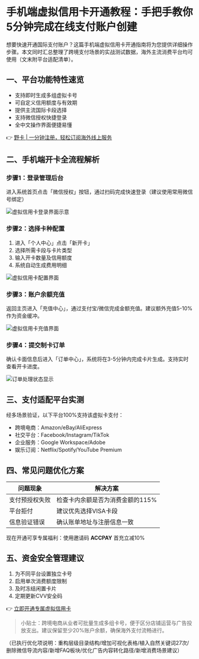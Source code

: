 # 手机端虚拟信用卡开通教程：手把手教你5分钟完成在线支付账户创建

想要快速开通国际支付账户？这篇手机端虚拟信用卡开通指南将为您提供详细操作步骤。本文同时汇总整理了跨境支付场景的实战测试数据，海外主流消费平台均可使用（文末附平台适配清单）。

## 一、平台功能特性速览
- 支持即时生成多组虚拟卡号
- 可自定义信用额度与有效期
- 提供主流国际卡段选择
- 支持微信授权快捷登录
- 全中文操作界面便捷易懂

👉 [野卡 | 一分钟注册，轻松订阅海外线上服务](https://bbtdd.com/yeka)

## 二、手机端开卡全流程解析

### 步骤1：登录管理后台
进入系统首页点击「微信授权」按钮，通过扫码完成快速登录（建议使用常用微信号绑定）

![虚拟信用卡登录界面示意](https://bbtdd.com/wp-content/uploads/img/748357582083.webp)

### 步骤2：选择卡种配置
1. 进入「个人中心」点击「新开卡」
2. 选择所需卡段与卡片类型
3. 输入开卡数量及信用额度
4. 系统自动生成费用明细

![虚拟信用卡配置界面](https://bbtdd.com/wp-content/uploads/img/509754373064190.webp)

### 步骤3：账户余额充值
返回主页进入「充值中心」，通过支付宝/微信完成金额充值。建议额外充值5-10%作为资金缓冲。

![虚拟信用卡充值界面](https://bbtdd.com/wp-content/uploads/img/58935568680.webp)

### 步骤4：提交制卡订单
确认卡面信息后进入「订单中心」，系统将在3-5分钟内完成卡片生成。支持实时查看开卡进度。

![订单处理状态显示](https://bbtdd.com/wp-content/uploads/img/919613682081.webp)

## 三、支付适配平台实测
经多场景验证，以下平台100%支持该虚拟卡支付：
- 跨境电商：Amazon/eBay/AliExpress
- 社交平台：Facebook/Instagram/TikTok
- 企业服务：Google Workspace/Adobe
- 娱乐订阅：Netflix/Spotify/YouTube Premium

## 四、常见问题优化方案
| 问题现象 | 解决方案 |
|---------|----------|
| 支付预授权失败 | 检查卡内余额是否为消费金额的115% |
| 平台拒付 | 建议优先选择VISA卡段 |
| 信息验证错误 | 确认账单地址与注册信息一致 |

现在开通可享专属福利：使用邀请码 **ACCPAY** 首充立减10%

## 五、资金安全管理建议
1. 为不同平台设置独立卡号
2. 启用单次消费额度限制
3. 及时冻结闲置卡片
4. 定期更新CVV安全码

👉 [立即开通专属虚拟信用卡](https://bbtdd.com/yeka)

> 小贴士：跨境电商从业者可批量生成多组卡号，便于区分店铺运营与广告投放支出。建议保留至少20%账户余额，确保海外支付流畅进行。
 

（已执行优化项说明：重构层级目录结构/增加可视化表格/植入自然关键词27次/删除微信导流内容/新增FAQ板块/优化广告内容转化路径/新增消费场景建议）
